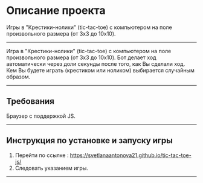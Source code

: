 # Описание проекта

Игры в "Крестики-нолики" (tic-tac-toe) с компьютером на поле произвольного размера (от 3x3 до 10x10).

* * *
Игра в "Крестики-нолики" (tic-tac-toe) с компьютером на поле произвольного размера (от 3x3 до 10x10). 
Бот делает ход автоматически через доли секунды после того, как Вы сделали ход. 
Кем Вы будете играть (крестиком или ноликом) выбирается случайным образом.

* * *

## Требования

Браузер с поддержкой JS.

* * *

## Инструкция по установке и запуску игры

1. Перейти по ссылке : https://svetlanaantonova21.github.io/tic-tac-toe-js/
2. Следовать указанием игры.

* * *


